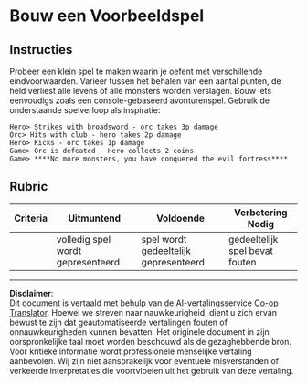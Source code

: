 <!--
CO_OP_TRANSLATOR_METADATA:
{
  "original_hash": "24201cf428c7edba1ccec2a78a0dd8f8",
  "translation_date": "2025-08-27T20:30:18+00:00",
  "source_file": "6-space-game/6-end-condition/assignment.md",
  "language_code": "nl"
}
-->
# Bouw een Voorbeeldspel

## Instructies

Probeer een klein spel te maken waarin je oefent met verschillende eindvoorwaarden. Varieer tussen het behalen van een aantal punten, de held verliest alle levens of alle monsters worden verslagen. Bouw iets eenvoudigs zoals een console-gebaseerd avonturenspel. Gebruik de onderstaande spelverloop als inspiratie:

```
Hero> Strikes with broadsword - orc takes 3p damage
Orc> Hits with club - hero takes 2p damage
Hero> Kicks - orc takes 1p damage
Game> Orc is defeated - Hero collects 2 coins
Game> ****No more monsters, you have conquered the evil fortress****
```

## Rubric

| Criteria | Uitmuntend             | Voldoende                   | Verbetering Nodig          |
| -------- | ---------------------- | --------------------------- | -------------------------- |
|          | volledig spel wordt gepresenteerd | spel wordt gedeeltelijk gepresenteerd | gedeeltelijk spel bevat fouten |

---

**Disclaimer**:  
Dit document is vertaald met behulp van de AI-vertalingsservice [Co-op Translator](https://github.com/Azure/co-op-translator). Hoewel we streven naar nauwkeurigheid, dient u zich ervan bewust te zijn dat geautomatiseerde vertalingen fouten of onnauwkeurigheden kunnen bevatten. Het originele document in zijn oorspronkelijke taal moet worden beschouwd als de gezaghebbende bron. Voor kritieke informatie wordt professionele menselijke vertaling aanbevolen. Wij zijn niet aansprakelijk voor eventuele misverstanden of verkeerde interpretaties die voortvloeien uit het gebruik van deze vertaling.